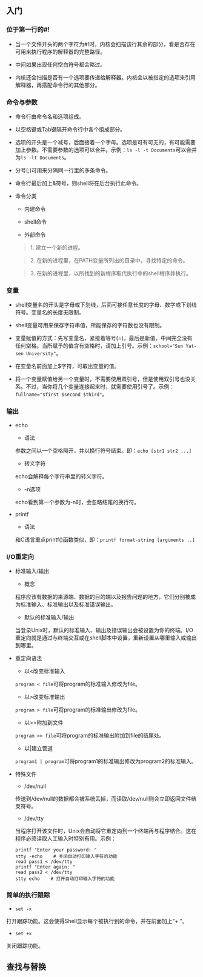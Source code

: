 ## 入门

### 位于第一行的#!

* 当一个文件开头的两个字符为#!时，内核会扫描该行其余的部分，看是否存在可用来执行程序的解释器的完整路径。

* 中间如果出现任何空白符号都会略过。

* 内核还会扫描是否有一个选项要传递给解释器。内核会以被指定的选项来引用解释器，再搭配命令行的其他部分。

### 命令与参数


* 命令行由命令名和选项组成。

* 以空格键或Tab键隔开命令行中各个组成部分。

* 选项的开头是一个减号，后面接着一个字母。选项是可有可无的，有可能需要加上参数。不需要参数的选项可以合并。示例：`ls -l -t Documents`可以合并为`ls -lt Documents`。

* 分号(;)可用来分隔同一行里的多条命令。

* 命令行最后加上&符号，则shell将在后台执行此命令。

* 命令分类
    * 内建命令
    
    * shell命令

    * 外部命令

    > 1\. 建立一个新的进程。

    > 2\. 在新的进程里，在PATH变量所列出的目录中，寻找特定的命令。
    
    > 3\. 在新的进程里，以所找到的新程序取代执行中的shell程序并执行。

### 变量

* shell变量名的开头是字母或下划线，后面可接任意长度的字母、数字或下划线符号。变量名的长度无限制。

* shell变量可用来保存字符串值，所能保存的字符数也没有限制。

* 变量赋值的方式：先写变量名，紧接着等号(=)，最后是新值，中间完全没有任何空格。当所赋予的值含有空格时，请加上引号。示例：`school="Sun Yat-sen University"`。

* 在变量名前面加上$字符，可取出变量的值。

* 将一个变量赋值给另一个变量时，不需要使用双引号，但是使用双引号也没关系。不过，当你将几个变量连接起来时，就需要使用引号了。示例：`fullname="$first $second $third"`。

### 输出

* echo

    * 语法
    
    参数之间以一个空格隔开，并以换行符号结束。即：`echo [str1 str2 ...]`

    * 转义字符
    
    echo会解释每个字符串里的转义字符。

    * -n选项
    
    echo看到第一个参数为-n时，会忽略结尾的换行符。

* printf
    
    * 语法
    
    和C语言重点printf()函数类似，即：`printf format-string [arguments ..]`

### I/O重定向

* 标准输入/输出

    * 概念

    程序应该有数据的来源端、数据的目的端以及报告问题的地方，它们分别被成为标准输入、标准输出以及标准错误输出。

    * 默认的标准输入/输出

    当登录Unix时，默认的标准输入、输出及错误输出会被设置为你的终端。I/O重定向就是通过与终端交互或在shell脚本中设置，重新设置从哪里输入或输出到哪里。

* 重定向语法

    * 以<改变标准输入

    `program < file`可将program的标准输入修改为file。

    * 以>改变标准输出

    `program > file`可将program的标准输出修改为file。

    * 以>>附加到文件

    `program >> file`可将program的标准输出附加到file的结尾处。

    * 以|建立管道

    `program1 | program`可将program1的标准输出修改为program2的标准输入。

* 特殊文件
    
    * /dev/null
    
    传送到/dev/null的数据都会被系统丢掉，而读取/dev/null则会立即返回文件结束符号。

    * /dev/tty

    当程序打开该文件时，Unix会自动将它重定向到一个终端再与程序结合。这在程序必须读取人工输入时特别有用。示例：

    ```
    printf "Enter your password: "
    stty -echo    # 关闭自动打印输入字符的功能
    read pass1 < /dev/tty
    printf "Enter again: "
    read pass2 < /dev/tty
    stty echo    # 打开自动打印输入字符的功能
    ```

### 简单的执行跟踪

* `set -x`
    
打开跟踪功能。这会使得Shell显示每个被执行到的命令，并在前面加上"+ "。

* `set +x`

关闭跟踪功能。

## 查找与替换



